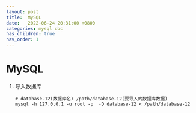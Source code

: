 ```yaml
---
layout: post
title:  MySQL
date:   2022-06-24 20:31:00 +0800
categories: mysql doc
has_children: true
nav_order: 1
---
```


# MySQL

1. 导入数据库

	```shell
	# database-12(数据库名) /path/database-12(要导入的数据库数据)
	mysql -h 127.0.0.1 -u root -p  -D database-12 < /path/database-12
	```